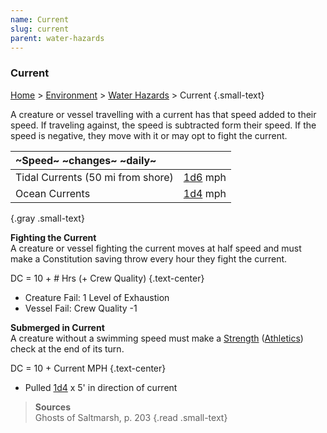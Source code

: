 ```yaml
---
name: Current
slug: current
parent: water-hazards
---
```

### Current
[Home](dm-operations-center) > [Environment](environment) > [Water Hazards](water-hazards) > Current {.small-text}

A creature or vessel travelling with a current has that speed added to their speed. If traveling against, the speed is subtracted form their speed. If the speed is negative, they move with it or may opt to fight the current.

| ~Speed~ ~changes~ ~daily~         |         |
| :-------------------------------- | ------: |
| Tidal Currents (50 mi from shore) | [1d6](/roll/1d6) mph |
| Ocean Currents                    | [1d4](/roll/1d4) mph |
{.gray .small-text}

**Fighting the Current**<br/>
A creature or vessel fighting the current moves at half speed and must make a Constitution saving throw every hour they fight the current.

DC = 10 + # Hrs (+ Crew Quality) {.text-center}

- Creature Fail: 1 Level of Exhaustion
- Vessel Fail: Crew Quality -1

**Submerged in Current**<br/>
A creature without a swimming speed must make a [Strength](strength) ([Athletics](athletics)) check at the end of its turn.

DC = 10 + Current MPH {.text-center}

- Pulled [1d4](/roll/1d4) x 5' in direction of current

> **Sources** <br/>
> Ghosts of Saltmarsh, p. 203
{.read .small-text}
